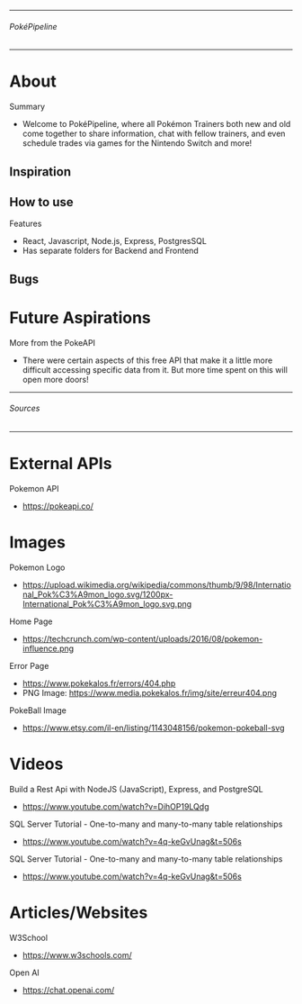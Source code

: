 --------------------------------------
###### PokéPipeline ##################
--------------------------------------

# About
Summary
- Welcome to PokéPipeline, where all Pokémon Trainers both new and old come together to share information, chat with fellow trainers, and even schedule trades via games for the Nintendo Switch and more!

Inspiration
- 

How to use
- 

Features
- React, Javascript, Node.js, Express, PostgresSQL
- Has separate folders for Backend and Frontend

Bugs
- 

# Future Aspirations
More from the PokeAPI
- There were certain aspects of this free API that make it a little more difficult accessing specific data from it. But more time spent on this will open more doors!



--------------------------------------
###### Sources #######################
--------------------------------------

# External APIs
Pokemon API
- https://pokeapi.co/


# Images
Pokemon Logo
- https://upload.wikimedia.org/wikipedia/commons/thumb/9/98/International_Pok%C3%A9mon_logo.svg/1200px-International_Pok%C3%A9mon_logo.svg.png

Home Page
- https://techcrunch.com/wp-content/uploads/2016/08/pokemon-influence.png

Error Page
- https://www.pokekalos.fr/errors/404.php
- PNG Image: https://www.media.pokekalos.fr/img/site/erreur404.png

PokeBall Image
- https://www.etsy.com/il-en/listing/1143048156/pokemon-pokeball-svg 


# Videos
Build a Rest Api with NodeJS (JavaScript), Express, and PostgreSQL
- https://www.youtube.com/watch?v=DihOP19LQdg 

SQL Server Tutorial - One-to-many and many-to-many table relationships
- https://www.youtube.com/watch?v=4q-keGvUnag&t=506s

SQL Server Tutorial - One-to-many and many-to-many table relationships
- https://www.youtube.com/watch?v=4q-keGvUnag&t=506s 


# Articles/Websites
W3School
- https://www.w3schools.com/ 

Open AI
- https://chat.openai.com/ 